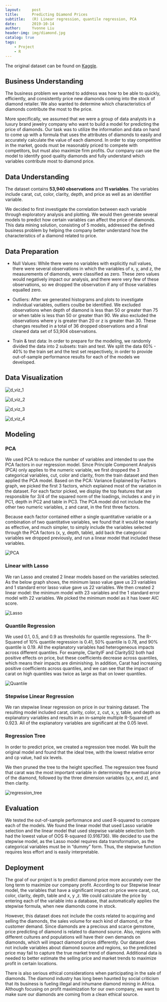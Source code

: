 ```yaml
---
layout:     post   				   
title:      Predicting Diamond Prices 				
subtitle:   (R) Linear regression, quantile regression, PCA
date:       2019-10-14 				
author:     Yvonne Liu						
header-img: img/diamond.jpg 	
catalog: true 						
tags:								
    - Project
    - R
---
```


The original dataset can be found on [Kaggle](https://www.kaggle.com/shivam2503/diamonds).

## Business Understanding
The business problem we wanted to address was how to be able to quickly, efficiently, and consistently price new diamonds coming into the stock of diamond retailer. We also wanted to determine which characteristics of diamonds contribute the most to the price. 

More specifically, we assumed that we were a group of data analysts in a luxury brand jewelry company who want to build a model for predicting the price of diamonds. Our task was to utilize the information and data on hand to come up with a formula that uses the attributes of diamonds to easily and accurately calculate the value of each diamond. In order to stay competitive in the market, goods must be reasonably priced to compete with competitors, but must also maximize firm profits. Our company can use the model to identify good quality diamonds and fully understand which variables contribute most to diamond price. 

## Data Understanding

The dataset contains **53,940 observations** and **11 variables**. The variables include carat, cut, color, clarity, depth, and price as well as an identifier variable.

We decided to first investigate the correlation between each variable through exploratory analysis and plotting. We would then generate several models to predict how certain variables can affect the price of diamonds. This data mining solution, consisting of 5 models, addressed the defined business problem by helping the company better understand how the characteristics of a diamond related to price. 

## Data Preparation

* Null Values: While there were no variables with explicitly null values, there were several observations in which the variables of x, y, and z, the measurements of diamonds, were classified as zero. These zero values would negatively impact our analysis, and there were very few of these observations, so we dropped the observation if any of those variables equalled zero. 

* Outliers: After we generated histograms and plots to investigate individual variables, outliers coulbe be identified. We excluded observations when depth of diamond is less than 50 or greater than 75 or when table is less than 50 or greater than 90. We also excluded the observations where y is greater than 20 or z is greater than 30. These changes resulted in a total of 36 dropped observations and a final cleaned data set of 53,904 observations. 

* Train & test data: In order to prepare for the modeling, we randomly divided the data into 2 subsets: train and test. We split the data 60% - 40% to the train set and the test set respectively, in order to provide out-of-sample performance results for each of the models we developed. 

## Data Visualization

![d_viz_1](https://user-images.githubusercontent.com/78829814/110561277-443e9c80-80fc-11eb-8ce5-4a11db97ee5a.jpg)


![d_viz_2](https://user-images.githubusercontent.com/78829814/110561286-47d22380-80fc-11eb-9b20-b8e149189704.jpg)


![d_viz_3](https://user-images.githubusercontent.com/78829814/110561295-4acd1400-80fc-11eb-8a5b-986546827b54.jpg)


![d_viz_4](https://user-images.githubusercontent.com/78829814/110562625-bd3ef380-80fe-11eb-9cd3-3dd0949e73c2.jpg)


## Modeling

### PCA

We used PCA to reduce the number of variables and intended to use the PCA factors in our regression model. Since Principle Component Analysis (PCA) only applies to the numeric variable, we first dropped the 3 categorical variables, cut, color and clarity, from the train dataset and then applied the PCA model. Based on the PCA: Variance Explained by Factors graph, we picked the first 3 factors, which explained most of the variation in the dataset. For each factor picked, we display the top features that are responsible for 3/4 of the squared norm of the loadings, includes x and y in PC1, depth in PC2 and table in PC3. The PCA model did not include the other two numeric variables, z and carat, in the first three factors.

Because each factor contained either a single quantitative variable or a combination of two quantitative variables, we found that it would be nearly as effective, and much simpler, to simply include the variables selected through the PCA factors (x, y, depth, table), add back the categorical variables we dropped previously, and run a linear model that included these variables. 

![PCA](https://user-images.githubusercontent.com/78829814/110563073-8f0de380-80ff-11eb-9e8d-5001e1c3276e.jpg)


### Linear with Lasso

We ran Lasso and created 2 linear models based on the variables selected. As the below graph shows, the minimum lasso value gave us 23 variables and 1 standard error lasso value gave us 22 variables. We then created 2 linear model: the minimum model with 23 variables and the 1 standard error model with 22 variables. We picked the minimum model as it has lower AIC score.

![Lasso](https://user-images.githubusercontent.com/78829814/110563204-cc727100-80ff-11eb-9b62-cdae085e0ff9.jpg)

### Quantile Regression

We used 0.1, 0.5, and 0.9 as thresholds for quantile regressions. The R-Squared of 10% quantile regression is 0.41,  50% quantile is 0.78, and 90% quantile is 0.19. All the explanatory variables had heterogeneous impacts across different quantiles. For example, ClarityIF and ClaritySI2 both had positive effects on price, but these coefficients decrease across quantiles, which means their impacts are diminishing. In addition, Carat had increasing positive coefficients across quantiles, and we can see that the impact of carat on high quantiles was twice as large as that on lower quantiles.

![Quantile](https://user-images.githubusercontent.com/78829814/110563400-1e1afb80-8100-11eb-847e-f330e2d4b548.jpg)

### Stepwise Linear Regression

We ran stepwise linear regression on price in our training dataset. The resulting model included carat, clarity, color, z, cut, x, y, table, and depth as explanatory variables and results in an in-sample multiple R-Squared of 0.923. All of the explanatory variables are significant at the 0.05 level. 

### Regression Tree

In order to predict price, we created a regression tree model. We built the original model and found that the ideal tree, with the lowest relative error and cp value, had six levels. 

We then pruned the tree to the height specified. The regression tree found that carat was the most important variable in determining the eventual price of the diamond, followed by the three dimension variables (y,x, and z), and then clarity.  

![regression_tree](https://user-images.githubusercontent.com/78829814/110563514-4c004000-8100-11eb-94be-53ded1661c98.jpg)

## Evaluation

We tested the out-of-sample performance and used R-squared to compare each of the models. We found the linear model that used Lasso variable selection and the linear model that used stepwise variable selection both had the lowest value of OOS R-squared (0.916736). We decided to use the stepwise model, as the Lasso model requires data transformation, as the categorical variables must be in “dummy” form. Thus, the stepwise function requires less effort and is easily interpretable. 


## Deployment

The goal of our project is to predict diamond price more accurately over the long term to maximize our company profit.  According to our Stepwise linear  model, the variables that have a significant impact on price were carat, cut, color, clarity, depth, table and x, y ,z.  We could calculate the price by entering each of the variable into a database, that automatically applies the stepwise formula, when new diamonds come in stock. 

However, this dataset does not include the costs related to acquiring and selling the diamonds, the sales volume for each kind of diamond, or the customer demand. Since diamonds are a precious and scarce gemstone, price predicting of diamond is related to diamond source. Also, regions with different cultures and populations will have their own demands on diamonds, which will impact diamond prices differently. Our dataset does not include variables about diamond source and regions, so the predicted price may fail to capture the true market trend of diamond. Additional data is needed to better estimate the selling price and market trends to maximize profit in certain locations.

There is also serious ethical considerations when participating in the sale of diamonds. The diamond industry has long been haunted by social criticism that its business is fueling illegal and inhumane diamond mining in Africa. Although focusing on profit maximization for our own company, we want to make sure our diamonds are coming from a clean ethical source. 


